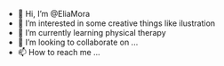 - 👋 Hi, I’m @EliaMora
- 👀 I’m interested in some creative things like ilustration
- 🌱 I’m currently learning physical therapy
- 💞️ I’m looking to collaborate on ...
- 📫 How to reach me ...

<!---
EliaMora/EliaMora is a ✨ special ✨ repository because its `README.md` (this file) appears on your GitHub profile.
You can click the Preview link to take a look at your changes.
--->
